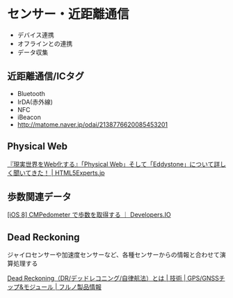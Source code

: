 # センサー・近距離通信

* デバイス連携
* オフラインとの連携
* データ収集

## 近距離通信/ICタグ

* Bluetooth
* IrDA(赤外線)
* NFC
* iBeacon
* http://matome.naver.jp/odai/2138776620085453201

## Physical Web

[『現実世界をWeb化する』「Physical Web」そして「Eddystone」について詳しく聞いてきた！ | HTML5Experts.jp](https://html5experts.jp/shumpei-shiraishi/16263/)

## 歩数関連データ

[[iOS 8] CMPedometer で歩数を取得する ｜ Developers.IO](http://dev.classmethod.jp/references/ios8-cmpedometer/)

## Dead Reckoning

ジャイロセンサーや加速度センサーなど、各種センサーからの情報と合わせて演算処理する

[Dead Reckoning（DR/デッドレコニング/自律航法）とは | 技術 | GPS/GNSSチップ&モジュール | フルノ製品情報](http://www.furuno.com/jp/gnss/technical/tec_dead)